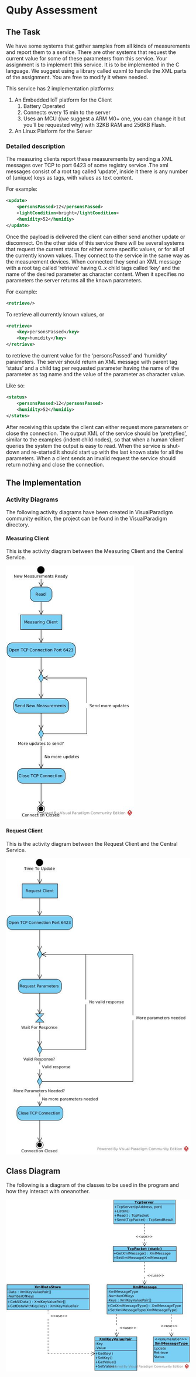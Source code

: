 # Quby Assessment

## The Task
We have some systems that gather samples from all kinds of measurements and report them to a service. There are other systems that request the current value for some of these parameters from this service. Your assignment is to implement this service. It is to be implemented in the C language. We suggest using a library called ezxml to handle the XML parts of the assignment. You are free to modify it where needed.

This service has 2 implementation platforms:
1. An Embedded IoT platform for the Client
    1. Battery Operated
    1. Connects every 15 min to the server
    1. Uses an MCU ((we suggest a ARM M0+ one, you can change it but you’ll be requested why) with 32KB RAM and 256KB Flash.
1. An Linux Platform for the Server

### Detailed description
The measuring clients report these measurements by sending a XML messages over TCP to port 6423 of some registry service .The xml messages consist of a root tag called ‘update’, inside it there is any number of (unique) keys as tags, with values as text content.

For example:
```xml
<update>
    <personsPassed>12</personsPassed>
    <lightCondition>bright</lightCondition>
    <humidity>52</humidiy>
</update>
```

Once the payload is delivered the client can either send another update or disconnect. On the other side of this service there will be several systems that request the current status for either some specific values, or for all of the currently known values. They connect to the service in the same way as the measurement devices. When connected they send an XML message with a root tag called ‘retrieve’ having 0..x child tags called ‘key’ and the name of the desired parameter as character content. When it specifies no parameters the server returns all the known parameters.

For example:
```xml
<retrieve/>
```

To retrieve all currently known values, or
```xml
<retrieve>
    <key>personsPassed</key>
    <key>humidity</key>
</retrieve>
```
to retrieve the current value for the ‘personsPassed’ and ‘humidity’ parameters. The server should return an XML message with parent tag ‘status’ and a child tag per requested parameter having the name of the parameter as tag name and the value of the parameter as character value.

Like so:
```xml
<status>
    <personsPassed>12</personsPassed>
    <humidity>52</humidiy>
</status>
```

After receiving this update the client can either request more parameters or close the connection. The output XML of the service should be ‘prettyfied’, similar to the examples (indent child nodes), so that when a human ‘client’ queries the system the output is easy to read. When the service is shut-down and re-started it should start up with the last known state for all the parameters. When a client sends an invalid request the service should return nothing and close the connection.

## The Implementation

### Activity Diagrams
The following activity diagrams have been created in VisualParadigm community edition, the project can be found in the VisualParadigm directory.

#### Measuring Client
This is the activity diagram between the Measuring Client and the Central Service.

![Measuring Client activity diagram](/Documentation/UML/Measurement_Client_Activity_Diagram.jpg?raw=true "Measuring Client activity diagram")

#### Request Client
This is the activity diagram between the Request Client and the Central Service.

![Request Client activity diagram](/Documentation/UML/Request_Client_Activity_Diagram.jpg?raw=true "Request Client activity diagram")

## Class Diagram
The following is a diagram of the classes to be used in the program and how they interact with oneanother.

![Class diagram](/Documentation/UML/Class_Diagram.jpg?raw=true "Class diagram")
